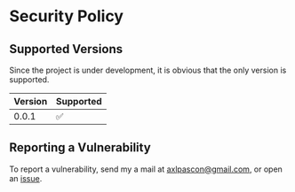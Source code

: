 # Security Policy

## Supported Versions

Since the project is under development, it is obvious that the only version is supported.

| Version | Supported          |
| ------- | ------------------ |
| 0.0.1   | :white_check_mark: |

## Reporting a Vulnerability

To report a vulnerability, send my a mail at [axlpascon@gmail.com](mailto:axlpascon@gmail.com), or open an [issue](https://github.com/brvtalcake/FManC/issues).
